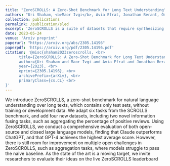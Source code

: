 ```yaml
---
title: "ZeroSCROLLS: A Zero-Shot Benchmark for Long Text Understanding"
authors: "Uri Shaham, <b>Maor Ivgi</b>, Avia Efrat, Jonathan Berant, Omer Levy"
collection: publications
permalink: /publication/sled
excerpt: 'ZeroSCROLLS is a suite of datasets that require synthesizing information over long texts. The benchmark includes ten natural language tasks across multiple domains, including summarization, question answering, aggregated sentiment classification and information reordering.'
date: 2023-05-24
venue: 'Arxiv preprint'
paperurl: "https://arxiv.org/abs/2305.14196"
paperpdf: 'https://arxiv.org/pdf/2305.14196.pdf'
citation: '@misc{shaham2023zeroscrolls, <br>
      title={ZeroSCROLLS: A Zero-Shot Benchmark for Long Text Understanding},  <br>
      author={Uri Shaham and Maor Ivgi and Avia Efrat and Jonathan Berant and Omer Levy}, <br>
      year={2023}, <br>
      eprint={2305.14196}, <br>
      archivePrefix={arXiv}, <br>
      primaryClass={cs.CL} <br>
}'
---
```

We introduce ZeroSCROLLS, a zero-shot benchmark for natural language understanding over long texts, which contains only test sets, without training or development data. We adapt six tasks from the SCROLLS benchmark, and add four new datasets, including two novel information fusing tasks, such as aggregating the percentage of positive reviews. Using ZeroSCROLLS, we conduct a comprehensive evaluation of both open-source and closed large language models, finding that Claude outperforms ChatGPT, and that GPT-4 achieves the highest average score. However, there is still room for improvement on multiple open challenges in ZeroSCROLLS, such as aggregation tasks, where models struggle to pass the naive baseline. As the state of the art is a moving target, we invite researchers to evaluate their ideas on the live ZeroSCROLLS leaderboard